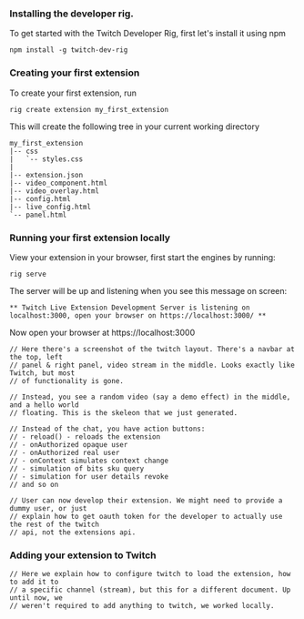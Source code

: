 ### Installing the developer rig.

To get started with the Twitch Developer Rig, first let's install it using npm

```npm install -g twitch-dev-rig```

### Creating your first extension

To create your first extension, run

`rig create extension my_first_extension`

This will create the following tree in your current working directory

```
my_first_extension
|-- css
|   `-- styles.css
|
|-- extension.json
|-- video_component.html
|-- video_overlay.html
|-- config.html
|-- live_config.html
`-- panel.html
```

### Running your first extension locally

View your extension in your browser, first start the engines by running:

`rig serve`

The server will be up and listening when you see this message on screen:

`** Twitch Live Extension Development Server is listening on localhost:3000, open your browser on https://localhost:3000/ **`

Now open your browser at https://localhost:3000

```
// Here there's a screenshot of the twitch layout. There's a navbar at the top, left
// panel & right panel, video stream in the middle. Looks exactly like Twitch, but most
// of functionality is gone.

// Instead, you see a random video (say a demo effect) in the middle, and a hello world
// floating. This is the skeleon that we just generated.

// Instead of the chat, you have action buttons:
// - reload() - reloads the extension
// - onAuthorized opaque user
// - onAuthorized real user
// - onContext simulates context change
// - simulation of bits sku query
// - simulation for user details revoke
// and so on

// User can now develop their extension. We might need to provide a dummy user, or just
// explain how to get oauth token for the developer to actually use the rest of the twitch
// api, not the extensions api.
```

### Adding your extension to Twitch

```
// Here we explain how to configure twitch to load the extension, how to add it to
// a specific channel (stream), but this for a different document. Up until now, we
// weren't required to add anything to twitch, we worked locally.
```
